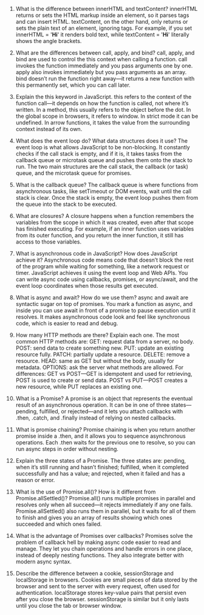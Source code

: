 1. What is the difference between innerHTML and textContent?
innerHTML returns or sets the HTML markup inside an element, so it parses tags and can insert HTML. textContent, on the other hand, only returns or sets the plain text of an element, ignoring tags. For example, if you set innerHTML = '<b>Hi</b>' it renders bold text, while textContent = '<b>Hi</b>' literally shows the angle brackets.

2. What are the differences between call, apply, and bind?
call, apply, and bind are used to control the this context when calling a function. call invokes the function immediately and you pass arguments one by one. apply also invokes immediately but you pass arguments as an array. bind doesn’t run the function right away—it returns a new function with this permanently set, which you can call later.

3. Explain the this keyword in JavaScript.
this refers to the context of the function call—it depends on how the function is called, not where it’s written. In a method, this usually refers to the object before the dot. In the global scope in browsers, it refers to window. In strict mode it can be undefined. In arrow functions, it takes the value from the surrounding context instead of its own.

4. What does the event loop do? What data structures does it use?
The event loop is what allows JavaScript to be non-blocking. It constantly checks if the call stack is empty, and if it is, it takes tasks from the callback queue or microtask queue and pushes them onto the stack to run. The two main structures are the call stack, the callback (or task) queue, and the microtask queue for promises.

5. What is the callback queue?
The callback queue is where functions from asynchronous tasks, like setTimeout or DOM events, wait until the call stack is clear. Once the stack is empty, the event loop pushes them from the queue into the stack to be executed.

6. What are closures?
A closure happens when a function remembers the variables from the scope in which it was created, even after that scope has finished executing. For example, if an inner function uses variables from its outer function, and you return the inner function, it still has access to those variables.

7. What is asynchronous code in JavaScript? How does JavaScript achieve it?
Asynchronous code means code that doesn’t block the rest of the program while waiting for something, like a network request or timer. JavaScript achieves it using the event loop and Web APIs. You can write async code using callbacks, promises, or async/await, and the event loop coordinates when those results get executed.

8. What is async and await? How do we use them?
async and await are syntactic sugar on top of promises. You mark a function as async, and inside you can use await in front of a promise to pause execution until it resolves. It makes asynchronous code look and feel like synchronous code, which is easier to read and debug.

9. How many HTTP methods are there? Explain each one.
The most common HTTP methods are:
GET: request data from a server, no body.
POST: send data to create something new.
PUT: update an existing resource fully.
PATCH: partially update a resource.
DELETE: remove a resource.
HEAD: same as GET but without the body, usually for metadata.
OPTIONS: ask the server what methods are allowed.
For differences: GET vs POST—GET is idempotent and used for retrieving, POST is used to create or send data. POST vs PUT—POST creates a new resource, while PUT replaces an existing one.

10. What is a Promise?
A promise is an object that represents the eventual result of an asynchronous operation. It can be in one of three states—pending, fulfilled, or rejected—and it lets you attach callbacks with .then, .catch, and .finally instead of relying on nested callbacks.

11. What is promise chaining?
Promise chaining is when you return another promise inside a .then, and it allows you to sequence asynchronous operations. Each .then waits for the previous one to resolve, so you can run async steps in order without nesting.

12. Explain the three states of a Promise.
The three states are: pending, when it’s still running and hasn’t finished; fulfilled, when it completed successfully and has a value; and rejected, when it failed and has a reason or error.

13. What is the use of Promise.all()? How is it different from Promise.allSettled()?
Promise.all() runs multiple promises in parallel and resolves only when all succeed—it rejects immediately if any one fails. Promise.allSettled() also runs them in parallel, but it waits for all of them to finish and gives you an array of results showing which ones succeeded and which ones failed.

14. What is the advantage of Promises over callbacks?
Promises solve the problem of callback hell by making async code easier to read and manage. They let you chain operations and handle errors in one place, instead of deeply nesting functions. They also integrate better with modern async syntax.

15. Describe the difference between a cookie, sessionStorage and localStorage in browsers.
Cookies are small pieces of data stored by the browser and sent to the server with every request, often used for authentication. localStorage stores key-value pairs that persist even after you close the browser. sessionStorage is similar but it only lasts until you close the tab or browser window.